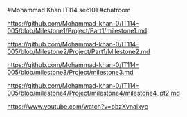 #Mohammad Khan IT114 sec101 
#chatroom

https://github.com/Mohammad-khan-0/IT114-005/blob/Milestone1/Project/Part1/milestone1.md

https://github.com/Mohammad-khan-0/IT114-005/blob/Milestone2/Project/Part1/Milestone2.md

https://github.com/Mohammad-khan-0/IT114-005/blob/milestone3/Project/milestone3.md

https://github.com/Mohammad-khan-0/IT114-005/blob/milestone4/Project/milestone4/milestone4_pt2.md

https://www.youtube.com/watch?v=obzXvnaixyc